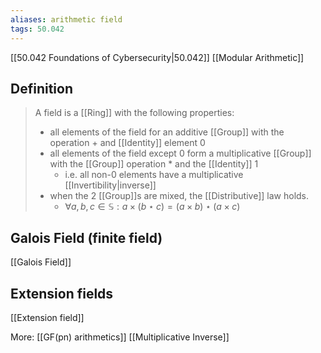 ```yaml
---
aliases: arithmetic field
tags: 50.042
---
```

[[50.042 Foundations of Cybersecurity|50.042]]
[[Modular Arithmetic]]

## Definition
> A field is a [[Ring]] with the following properties:
> - all elements of the field for an additive [[Group]] with the operation $+$ and [[Identity]] element $0$
> - all elements of the field except $0$ form a multiplicative [[Group]] with the [[Group]] operation $*$ and the [[Identity]] 1
> 	- i.e. all non-0 elements have a multiplicative [[Invertibility|inverse]]
> - when the 2 [[Group]]s are mixed,  the [[Distributive]] law holds.
> 	- $\forall a, b, c \in \mathbb{S} : a \times (b\star c) = (a \times b) \star (a\times c)$

## Galois Field (finite field)
[[Galois Field]]

## Extension fields
[[Extension field]]

More:
[[GF(pn) arithmetics]]
[[Multiplicative Inverse]]